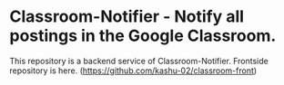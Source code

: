 # Classroom-Notifier  - Notify all postings in the Google Classroom.

This repository is a backend service of Classroom-Notifier.
Frontside repository is here. (https://github.com/kashu-02/classroom-front)
